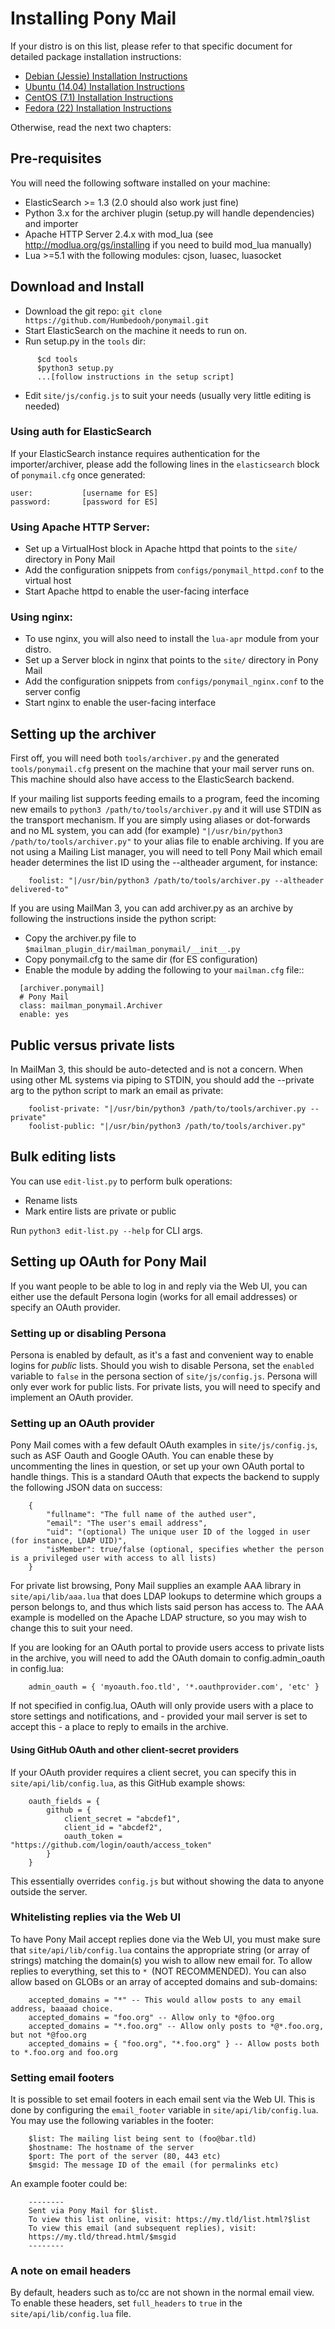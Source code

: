 # Installing Pony Mail #


If your distro is on this list, please refer to that specific document
for detailed package installation instructions:

- [Debian (Jessie) Installation Instructions](INSTALL.debian.md)
- [Ubuntu (14.04) Installation Instructions](INSTALL.ubuntu.md)
- [CentOS (7.1) Installation Instructions](INSTALL.centos.md)
- [Fedora (22) Installation Instructions](INSTALL.fedora.md)

Otherwise, read the next two chapters:

## Pre-requisites ##
You will need the following software installed on your machine:

- ElasticSearch >= 1.3 (2.0 should also work just fine)
- Python 3.x for the archiver plugin (setup.py will handle dependencies) and importer
- Apache HTTP Server 2.4.x with mod_lua (see http://modlua.org/gs/installing if you need to build mod_lua manually)
- Lua >=5.1 with the following modules: cjson, luasec, luasocket


## Download and Install ##

- Download the git repo: `git clone https://github.com/Humbedooh/ponymail.git`
- Start ElasticSearch on the machine it needs to run on.
- Run setup.py in the `tools` dir:
```
      $cd tools
      $python3 setup.py
      ...[follow instructions in the setup script]
```
- Edit `site/js/config.js` to suit your needs (usually very little editing is needed)



### Using auth for ElasticSearch ###
If your ElasticSearch instance requires authentication for the importer/archiver, please
add the following lines in the `elasticsearch` block of `ponymail.cfg` once generated:

~~~
user:           [username for ES]
password:       [password for ES]
~~~


### Using Apache HTTP Server: ###
- Set up a VirtualHost block in Apache httpd that points to the `site/` directory in Pony Mail
- Add the configuration snippets from `configs/ponymail_httpd.conf` to the virtual host
- Start Apache httpd to enable the user-facing interface

### Using nginx: ###
- To use nginx, you will also need to install the `lua-apr` module from your distro.
- Set up a Server block in nginx that points to the `site/` directory in Pony Mail
- Add the configuration snippets from `configs/ponymail_nginx.conf` to the server config
- Start nginx to enable the user-facing interface


## Setting up the archiver ##
First off, you will need both `tools/archiver.py` and the generated
`tools/ponymail.cfg` present on the machine that your mail server runs on. This
machine should also have access to the ElasticSearch backend.

If your mailing list supports feeding emails to a program, feed the incoming new
emails to `python3 /path/to/tools/archiver.py` and it will use STDIN as the
transport mechanism. If you are simply using aliases or dot-forwards and no ML
system, you can add (for example) `"|/usr/bin/python3
/path/to/tools/archiver.py"` to your alias file to enable archiving. If you are
not using a Mailing List manager, you will need to tell Pony Mail which email
header determines the list ID using the --altheader argument, for instance:
```
    foolist: "|/usr/bin/python3 /path/to/tools/archiver.py --altheader delivered-to"
```

If you are using MailMan 3, you can add archiver.py as an archive by following the instructions inside the python script:
- Copy the archiver.py file to `$mailman_plugin_dir/mailman_ponymail/__init__.py`
- Copy ponymail.cfg to the same dir (for ES configuration)
- Enable the module by adding the following to your `mailman.cfg` file::
```
  [archiver.ponymail]
  # Pony Mail
  class: mailman_ponymail.Archiver
  enable: yes
```

## Public versus private lists ##
In MailMan 3, this should be auto-detected and is not a concern.
When using other ML systems via piping to STDIN, you should add
the --private arg to the python script to mark an email as private:
```
    foolist-private: "|/usr/bin/python3 /path/to/tools/archiver.py --private"
    foolist-public: "|/usr/bin/python3 /path/to/tools/archiver.py"
```


## Bulk editing lists ##
You can use `edit-list.py` to perform bulk operations:
- Rename lists
- Mark entire lists are private or public

Run `python3 edit-list.py --help` for CLI args.


## Setting up OAuth for Pony Mail ##
If you want people to be able to log in and reply via the Web UI, you can either
use the default Persona login (works for all email addresses) or specify an
OAuth provider.

### Setting up or disabling Persona ###
Persona is enabled by default, as it's a fast and convenient way to enable
logins for *public* lists. Should you wish to disable Persona, set the
`enabled` variable to `false` in the persona section of `site/js/config.js`.
Persona will only ever work for public lists. For private lists, you will need
to specify and implement an OAuth provider.

### Setting up an OAuth provider ###
Pony Mail comes with a few default OAuth examples in `site/js/config.js`, such
as ASF Oauth and Google OAuth. You can enable these by uncommenting the lines in
question, or set up your own OAuth portal to handle things. This is a standard
OAuth that expects the backend to supply the following JSON data on success:

~~~
    {
        "fullname": "The full name of the authed user",
        "email": "The user's email address",
        "uid": "(optional) The unique user ID of the logged in user (for instance, LDAP UID)",
        "isMember": true/false (optional, specifies whether the person is a privileged user with access to all lists)
    }
~~~

For private list browsing, Pony Mail supplies an example AAA library in
`site/api/lib/aaa.lua` that does LDAP lookups to determine which groups a person
belongs to, and thus which lists said person has access to. The AAA example is
modelled on the Apache LDAP structure, so you may wish to change this to suit
your need.

If you are looking for an OAuth portal to provide users access to private lists
in the archive, you will need to add the OAuth domain to config.admin_oauth in
config.lua:

~~~
    admin_oauth = { 'myoauth.foo.tld', '*.oauthprovider.com', 'etc' }
~~~~

If not specified in config.lua, OAuth will only provide users with a place to
store settings and notifications, and - provided your mail server is set to accept
this - a place to reply to emails in the archive.


#### Using GitHub OAuth and other client-secret providers ####
If your OAuth provider requires a client secret, you can specify this in `site/api/lib/config.lua`, as this GitHub example shows:

~~~
    oauth_fields = {
        github = {
            client_secret = "abcdef1",
            client_id = "abcdef2",
            oauth_token = "https://github.com/login/oauth/access_token"
        }
    }
~~~

This essentially overrides `config.js` but without showing the data to anyone outside the server.

### Whitelisting replies via the Web UI ###
To have Pony Mail accept replies done via the Web UI, you must make sure
that `site/api/lib/config.lua` contains the appropriate string (or array of strings) matching the domain(s) you wish to allow new email for. To allow replies to everything, set this to `* `(NOT RECOMMENDED).
You can also allow based on GLOBs or an array of accepted domains and sub-domains:

~~~
    accepted_domains = "*" -- This would allow posts to any email address, baaaad choice.
    accepted_domains = "foo.org" -- Allow only to *@foo.org
    accepted_domains = "*.foo.org" -- Allow only posts to *@*.foo.org, but not *@foo.org
    accepted_domains = { "foo.org", "*.foo.org" } -- Allow posts both to *.foo.org and foo.org
~~~


### Setting email footers ###
It is possible to set email footers in each email sent via the Web UI.
This is done by configuring the `email_footer` variable in  `site/api/lib/config.lua`.
You may use the following variables in the footer:

~~~
    $list: The mailing list being sent to (foo@bar.tld)
    $hostname: The hostname of the server
    $port: The port of the server (80, 443 etc)
    $msgid: The message ID of the email (for permalinks etc)
~~~

An example footer could be:

~~~
    --------
    Sent via Pony Mail for $list.
    To view this list online, visit: https://my.tld/list.html?$list
    To view this email (and subsequent replies), visit:
    https://my.tld/thread.html/$msgid
    --------
~~~


### A note on email headers ###
By default, headers such as to/cc are not shown in the normal email view.
To enable these headers, set `full_headers` to `true` in the `site/api/lib/config.lua` file.
